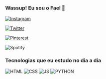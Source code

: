 
### Wassup! Eu sou o Fael 🦦

[![Instagram](https://img.shields.io/badge/Instagram-E4405F?style=for-the-badge&logo=instagram&logoColor=white)](https://instagram.com/vulgofaelzin)

[![Twitter](https://img.shields.io/badge/Twitter-1DA1F2?style=for-the-badge&logo=twitter&logoColor=white)](https://x.com/_vulgofaelzin)

[![Pinterest](https://img.shields.io/badge/Pinterest-%23E60023.svg?&style=for-the-badge&logo=Pinterest&logoColor=white)](https://pinterest/vulgofaelzin)

![Spotify](https://img.shields.io/badge/Spotify-1ED760?&style=for-the-badge&logo=spotify&logoColor=white)

### Tecnologias que eu estudo no dia a dia 

![HTML](https://img.shields.io/badge/HTML-239120?style=for-the-badge&logo=html5&logoColor=white)
![CSS](https://img.shields.io/badge/CSS-239120?&style=for-the-badge&logo=css3&logoColor=white)
![JS](https://img.shields.io/badge/JavaScript-F7DF1E?style=for-the-badge&logo=javascript&logoColor=black)
![PYTHON](https://img.shields.io/badge/Python-3776AB?style=for-the-badge&logo=python&logoColor=white)
